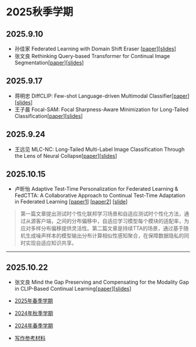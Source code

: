 # 2025秋季学期
## 2025.9.10
 - 孙佳家 Federated Learning with Domain Shift Eraser [[paper](./assets/papers/Federated%20Learning%20with%20Domain%20Shift%20Eraser.pdf)][[slides](./assets/slides/2025.9.10组会%20孙佳家.pptx)]
- 张文良 Rethinking Query-based Transformer for Continual Image Segmentation[[paper](./assets/papers/Rethinking%20Query-based%20Transformer%20for%20Continual%20Image%20Segmentation.pdf)][[slides](./assets/slides/20250910-zhangwl.pptx)]
## 2025.9.17
 - 蒋明忠 DiffCLIP: Few-shot Language-driven Multimodal Classifier[[paper](./assets/papers/DiffCLIP%20Few-shot%20Language-driven%20Multimodal%20Classifier.pdf)][[slides](./assets/slides/2025.9.17%E7%BB%84%E4%BC%9A-%E8%92%8B%E6%98%8E%E5%BF%A0.pdf)]
 - 王子晨 Focal-SAM: Focal Sharpness-Aware Minimization for Long-Tailed Classification[[paper](./assets/papers/Focal-SAM%3A%20Focal%20Sharpness-Aware%20Minimization%20for%20Long-Tailed%20Classification.pdf)][[slides](./assets/slides/2025.9.17%E7%BB%84%E4%BC%9A%20%E7%8E%8B%E5%AD%90%E6%99%A8.pptx)]
## 2025.9.24
 - 王远见 MLC-NC: Long-Tailed Multi-Label Image Classification Through the Lens of Neural Collapse[[paper](./assets/papers/MLC-NC%20Long-Tailed%20Multi-Label%20Image%20Classification%20Through%20the%20Lens%20of%20Neural%20Collapse.pdf)][[slides](./assets/slides/2025.09.24%E7%BB%84%E4%BC%9A%20%E7%8E%8B%E8%BF%9C%E8%A7%81.pdf)]
## 2025.10.15
 - 卢昕怡 Adaptive Test-Time Personalization for Federated Learning & FedCTTA: A Collaborative Approach to Continual Test-Time Adaptation in Federated Learning [[paper1](./assets/papers/Adaptive%20Test-Time%20Personalization%20for.pdf)] [[paper2](./assets/papers/FedCTTA_A%20Collaborative%20Approach%20to%20Continual.pdf)] [[slide](./assets/slides/20251015-lxy.pdf)]
> 第一篇文章提出测试时个性化联邦学习场景和自适应测试时个性化方法，通过从源客户端，之间的分布偏移中，自适应学习模型每个模块的适配率，为应对多样分布偏移提供灵活性。第二篇文章是持续TTA的场景，通过基于随机生成噪声样本的模型输出分布计算相似性感知聚合，在保障数据隐私的同时实现自适应知识共享。
---
## 2025.10.22
 - 张文良 Mind the Gap Preserving and Compensating for the Modality Gap in CLIP-Based Continual Learning[[paper](./assets/papers/Mind%20the%20Gap%20Preserving%20and%20Compensating%20for%20the%20Modality%20Gap%20in%20CLIP-Based%20Continual%20Learning.pdf)][[slides](./assets/slides/20251022-zhangwl%20.pptx)]
 
- [2025年春季学期](./2025-spring.md)
- [2024年秋季学期](./2024-autumn.md)
- [2024年春季学期](./2024-spring.md)
- [写作参考材料](./documents.md)
